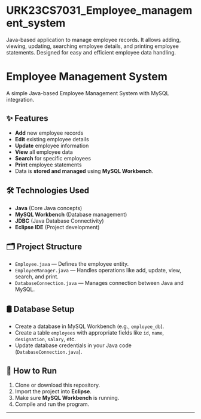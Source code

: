 # URK23CS7031_Employee_management_system
Java-based application to manage employee records. It allows adding, viewing, updating, searching employee details, and printing employee statements. Designed for easy and efficient employee data handling.
# Employee Management System

A simple Java-based Employee Management System with MySQL integration.

## ✨ Features
- **Add** new employee records
- **Edit** existing employee details
- **Update** employee information
- **View** all employee data
- **Search** for specific employees
- **Print** employee statements
- Data is **stored and managed** using **MySQL Workbench**.

## 🛠 Technologies Used
- **Java** (Core Java concepts)
- **MySQL Workbench** (Database management)
- **JDBC** (Java Database Connectivity)
- **Eclipse IDE** (Project development)

## 🗂 Project Structure
- `Employee.java` — Defines the employee entity.
- `EmployeeManager.java` — Handles operations like add, update, view, search, and print.
- `DatabaseConnection.java` — Manages connection between Java and MySQL.

## 🛢 Database Setup
- Create a database in MySQL Workbench (e.g., `employee_db`).
- Create a table `employees` with appropriate fields like `id`, `name`, `designation`, `salary`, etc.
- Update database credentials in your Java code (`DatabaseConnection.java`).

## 🚀 How to Run
1. Clone or download this repository.
2. Import the project into **Eclipse**.
3. Make sure **MySQL Workbench** is running.
4. Compile and run the program.

---


